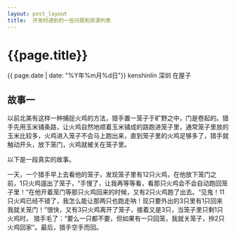 ```yaml
---
layout: post_layout
title:  开发时遇到的一些问题和资源列表
---
```


# {{page.title}}
<div class="post-date">{{ page.date | date: "%Y年%m月%d日"}} kenshinlin 深圳 在屋子</div>

## 故事一
以前北美有这样一种捕捉火鸡的方法，猎手置一笼子于旷野之中，门是卷起的。猎手先用玉米铺条路，让火鸡自然地顺着玉米铺成的路跑进笼子里，通常笼子里放的玉米比较多，火鸡进入笼子不会马上跑出来，直到笼子里的火鸡足够多了，猎手就触动开头，放下笼门，火鸡就被关在笼子里。

以下是一段真实的故事。

一天，一个猎手早上去看他的笼子，发现笼子里有12只火鸡，在他放下笼门之前，1只火鸡遛出了笼子，“手慢了，让我再等等看，看那只火鸡会不会自动跑回笼子里！”在他开着笼门等那只火鸡回来的时候，又有2只火鸡跑了出去。“见鬼！11只火鸡已经不错了，我怎么能让那两只也跑走呐！现只要外出的3只里有1只回来我就关笼门！”很快，又有3只火鸡离开了笼子，接着又是3只，当笼子里只剩1只火鸡时， 猎手毛了：“要么一只都不要，但如果有一只回笼，我就关笼子，拎2只火鸡回家”。最后，猎手空手而回。 
